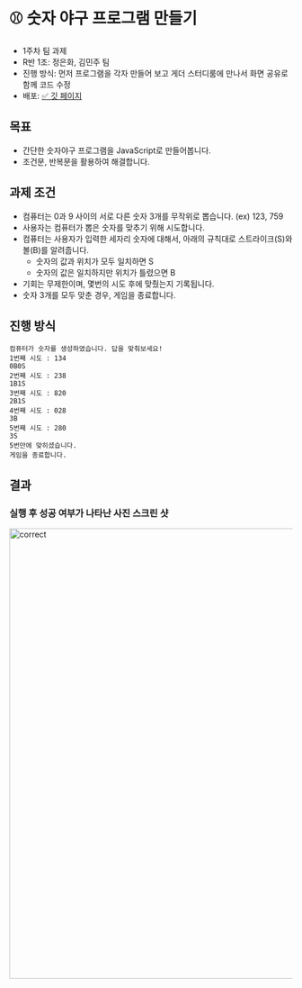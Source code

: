 # ⚾️ 숫자 야구 프로그램 만들기
- 1주차 팀 과제
- R반 1조: 정은화, 김민주 팀
- 진행 방식: 먼저 프로그램을 각자 만들어 보고 게더 스터디룸에 만나서 화면 공유로 함께 코드 수정
- 배포: [✅ 깃 페이지](https://inno-front-w1-1.github.io/baseballgame-r1team01/)

## 목표
- 간단한 숫자야구 프로그램을 JavaScript로 만들어봅니다.
- 조건문, 반복문을 활용하여 해결합니다.

## 과제 조건
- 컴퓨터는 0과 9 사이의 서로 다른 숫자 3개를 무작위로 뽑습니다. (ex) 123, 759
- 사용자는 컴퓨터가 뽑은 숫자를 맞추기 위해 시도합니다.
- 컴퓨터는 사용자가 입력한 세자리 숫자에 대해서, 아래의 규칙대로 스트라이크(S)와 볼(B)를 알려줍니다.
    - 숫자의 값과 위치가 모두 일치하면 S
    - 숫자의 값은 일치하지만 위치가 틀렸으면 B
- 기회는 무제한이며, 몇번의 시도 후에 맞췄는지 기록됩니다.
- 숫자 3개를 모두 맞춘 경우, 게임을 종료합니다.

## 진행 방식
```
컴퓨터가 숫자를 생성하였습니다. 답을 맞춰보세요!
1번째 시도 : 134
0B0S
2번째 시도 : 238
1B1S
3번째 시도 : 820
2B1S
4번째 시도 : 028
3B
5번째 시도 : 280
3S
5번만에 맞히셨습니다. 
게임을 종료합니다.
```

## 결과
### 실행 후 성공 여부가 나타난 사진 스크린 샷
<img width="800" alt="correct" src="https://github.com/inno-front-w1-1/baseballgame-r1team01/assets/58466648/89800c2c-67bc-4ec9-8095-26d2d50d849d">

